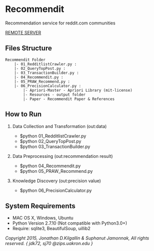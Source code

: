 # Recommendit
Recommendation service for reddit.com communities

[REMOTE SERVER](http://kilgallin.com/)
## Files Structure 

	Recommendit Folder 	
		|- 01_RedditlistCrawler.py :
		|- 02_QueryTopPost.py :
		|- 03_TransactionBuilder.py :
		|- 04_Recommendit.py :
		|- 05_PRAW_Recommend.py :
		|- 06_PrecisionCalculator.py :
			|- Apriori-Master - Apriori Library (mit-license)
			|- Resources - output folder
			|- Paper - Recommendit Paper & References 

## How to Run
1. Data Collection and Transformation (out:data)
	- $python 01_RedditlistCrawler.py
	- $python 02_QueryTopPost.py
	- $python 03_TransactionBuilder.py

2. Data Preprocessing (out:recommendation result)
	- $python 04_Recommendit.py
	- $python 05_PRAW_Recommend.py

3. Knowledge Discovery (out:precision value)
	- $python 06_PrecisionCalculator.py

## System Requirements
- MAC OS X, Windows, Ubuntu
- Python Version 2.7.10 (Not compatible with Python3.0+)
- Require: sqlite3, BeautifulSoup, uillib2

*Copyright 2015, Jonathan D.Kilgallin & Suphanut Jamonnak, All rights reserved. { jdk72, sj70 @zips.uakron.edu }*
